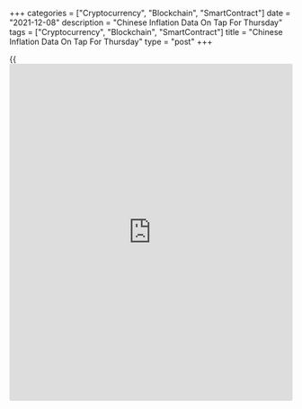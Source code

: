 +++
categories = ["Cryptocurrency", "Blockchain", "SmartContract"]
date = "2021-12-08"
description = "Chinese Inflation Data On Tap For Thursday"
tags = ["Cryptocurrency", "Blockchain", "SmartContract"]
title = "Chinese Inflation Data On Tap For Thursday"
type = "post"
+++

{{<iframe id="large-banner" src="https://www.bounty.group/#slide=17.0" width="100%" height="600" scrolling="no" style="border: 0px solid rgb(216, 221, 230); border-radius: 3px;">}}

China will on Thursday release November numbers for consumer and
producer prices, highlighting a light day for Asia-Pacific economic
activity.

Consumer prices are tipped to advance 0.3 percent on month and 2.5
percent on year after gaining 0.7 percent on month and 1.5 percent on
year in October. Producer prices are predicted to spike 12.4 percent on
year, slowing from 13.5 percent in the previous month.

Thailand will see November results for its consumer confidence index; in
October, the index score was 43.9.

Japan will release November numbers for machine tool orders; in October,
orders surged 81.5 percent on year.

The Philippines will provide October figures for industrial production;
in September, production skyrocketed 122.7 percent on year.

For comments and feedback [contact](https://www.playgroundfx.com/contact/): editorial@rtt[news](https://www.letsplayfx.com/blog/forex-news-website/).com

[Economic News][1]

 **What parts of the world are seeing the best (and worst) economic
performances lately? Click[here][2] to check out our [Econ Scorecard][2]
and find out! See up-to-the-moment [ranking](https://www.playgroundfx.com/blog/crypto-exchange-ranking/)s for the best and worst
performers in [GDP][3], [unemployment rate][4], [inflation][5] and much
more.**

   1. www.rtt[news](https://www.letsplayfx.com/blog/forex-news-website/).com/Content/EconomicNews.aspx
   2. www.rtt[news](https://www.letsplayfx.com/blog/forex-news-website/).com/economic-scorecard/world-rank/retail-sales/highest-performance.aspx
   3. www.rtt[news](https://www.letsplayfx.com/blog/forex-news-website/).com/economic-scorecard/world-rank/GDP/highest-performance.aspx
   4. www.rtt[news](https://www.letsplayfx.com/blog/forex-news-website/).com/economic-scorecard/world-rank/unemployment-rate/lowest-performance.aspx
   5. www.rtt[news](https://www.letsplayfx.com/blog/forex-news-website/).com/economic-scorecard/world-rank/CPI/highest-performance.aspx